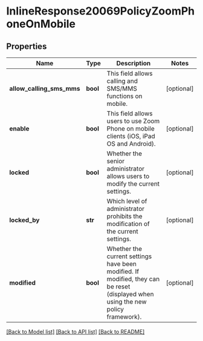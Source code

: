 # InlineResponse20069PolicyZoomPhoneOnMobile

## Properties
Name | Type | Description | Notes
------------ | ------------- | ------------- | -------------
**allow_calling_sms_mms** | **bool** | This field allows calling and SMS/MMS functions on mobile. | [optional] 
**enable** | **bool** | This field allows users to use Zoom Phone on mobile clients (iOS, iPad OS and Android). | [optional] 
**locked** | **bool** | Whether the senior administrator allows users to modify the current settings. | [optional] 
**locked_by** | **str** | Which level of administrator prohibits the modification of the current settings. | [optional] 
**modified** | **bool** | Whether the current settings have been modified. If modified, they can be reset (displayed when using the new policy framework). | [optional] 

[[Back to Model list]](../README.md#documentation-for-models) [[Back to API list]](../README.md#documentation-for-api-endpoints) [[Back to README]](../README.md)


